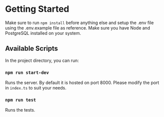 # Getting Started

Make sure to run `npm install` before anything else and setup the .env file using the .env.example file as reference.
Make sure you have Node and PostgreSQL installed on your system.

## Available Scripts

In the project directory, you can run:

### `npm run start-dev`

Runs the server. By default it is hosted on port 8000. Please modify the port in `index.ts` to suit your needs.

### `npm run test`

Runs the tests.
